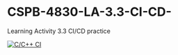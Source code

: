 # CSPB-4830-LA-3.3-CI-CD-
Learning Activity 3.3 CI/CD practice

[![C/C++ CI](https://github.com/tmatthews092/CSPB-4830-LA-3.3-CI-CD-/actions/workflows/c-cpp.yml/badge.svg)](https://github.com/tmatthews092/CSPB-4830-LA-3.3-CI-CD-/actions/workflows/c-cpp.yml)
